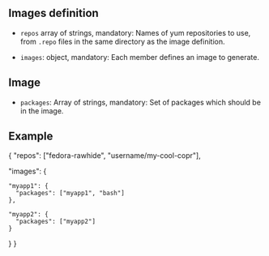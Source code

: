 Images definition
-----------------

 * `repos` array of strings, mandatory: Names of yum repositories to
   use, from `.repo` files in the same directory as the image definition.

 * `images`: object, mandatory: Each member defines an image to generate.

Image
-----

 * `packages`: Array of strings, mandatory: Set of packages which should
    be in the image.


Example
-------

{
  "repos": ["fedora-rawhide", "username/my-cool-copr"],

  "images": {

    "myapp1": {
      "packages": ["myapp1", "bash"]
    },

    "myapp2": {
      "packages": ["myapp2"]
    }
  }
}
